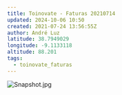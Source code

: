 ```yaml
---
title: Toinovate - Faturas 20210714
updated: 2024-10-06 10:50
created: 2021-07-24 13:56:55Z
author: André Luz
latitude: 38.7949029
longitude: -9.1133118
altitude: 88.201
tags:
  - toinovate_faturas
---
```


![Snapshot.jpg](Snapshot-1.jpg)